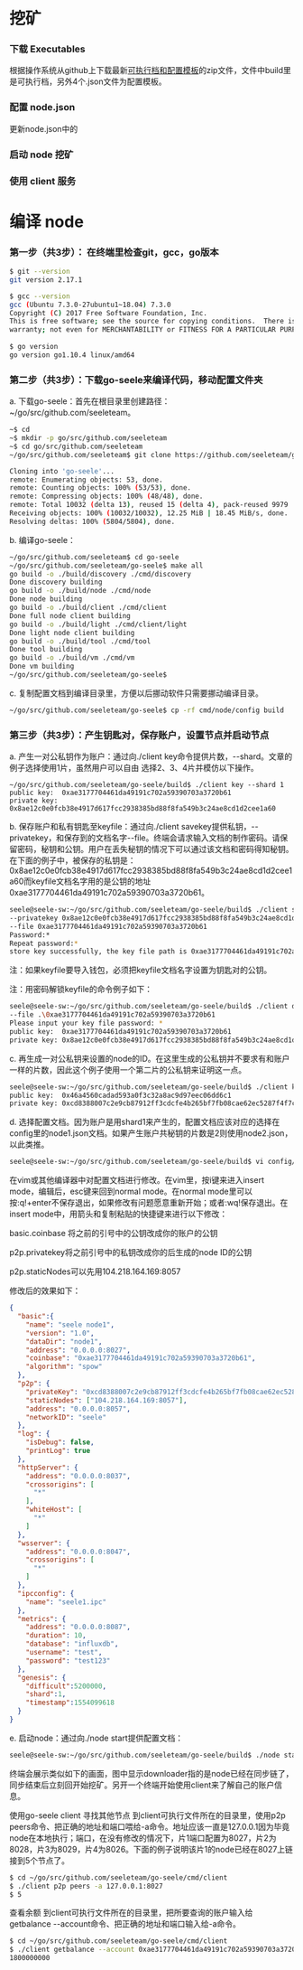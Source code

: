 
# 挖矿

### 下载 Executables

根据操作系统从github上下载最新[可执行档和配置模板](https://github.com/seeleteam/go-seele/releases/latest)的zip文件，文件中build里是可执行档，另外4个.json文件为配置模板。

### 配置 node.json

更新node.json中的

### 启动 node 挖矿
### 使用 client 服务

# 编译 node

### 第一步（共3步）： 在终端里检查git，gcc，go版本

```bash
$ git --version
git version 2.17.1

$ gcc --version
gcc (Ubuntu 7.3.0-27ubuntu1~18.04) 7.3.0
Copyright (C) 2017 Free Software Foundation, Inc.
This is free software; see the source for copying conditions.  There is NO
warranty; not even for MERCHANTABILITY or FITNESS FOR A PARTICULAR PURPOSE.
​
$ go version
go version go1.10.4 linux/amd64
```

### 第二步（共3步）：下载go-seele来编译代码，移动配置文件夹
a. 下载go-seele：首先在根目录里创建路径：~/go/src/github.com/seeleteam。
```bash
~$ cd
~$ mkdir -p go/src/github.com/seeleteam
~$ cd go/src/github.com/seeleteam
~/go/src/github.com/seeleteam$ git clone https://github.com/seeleteam/go-seele.git

Cloning into 'go-seele'...
remote: Enumerating objects: 53, done.
remote: Counting objects: 100% (53/53), done.
remote: Compressing objects: 100% (48/48), done.
remote: Total 10032 (delta 13), reused 15 (delta 4), pack-reused 9979
Receiving objects: 100% (10032/10032), 12.25 MiB | 18.45 MiB/s, done.
Resolving deltas: 100% (5804/5804), done.

```
b. 编译go-seele：

```bash
~/go/src/github.com/seeleteam$ cd go-seele
~/go/src/github.com/seeleteam/go-seele$ make all
go build -o ./build/discovery ./cmd/discovery
Done discovery building
go build -o ./build/node ./cmd/node 
Done node building
go build -o ./build/client ./cmd/client
Done full node client building
go build -o ./build/light ./cmd/client/light
Done light node client building
go build -o ./build/tool ./cmd/tool
Done tool building
go build -o ./build/vm ./cmd/vm
Done vm building
~/go/src/github.com/seeleteam/go-seele$
```

c. 复制配置文档到编译目录里，方便以后挪动软件只需要挪动编译目录。
```bash
~/go/src/github.com/seeleteam/go-seele$ cp -rf cmd/node/config build
```
### 第三步（共3步）：产生钥匙对，保存账户，设置节点并启动节点
a. 产生一对公私钥作为账户：通过向./client key命令提供片数，--shard。文章的例子选择使用1片，虽然用户可以自由 选择2、3、4片并模仿以下操作。
```
~/go/src/github.com/seeleteam/go-seele/build$ ./client key --shard 1
public key:  0xae3177704461da49191c702a59390703a3720b61
private key: 0x8ae12c0e0fcb38e4917d617fcc2938385bd88f8fa549b3c24ae8cd1d2cee1a60
```

b. 保存账户和私有钥匙至keyfile：通过向./client savekey提供私钥，--privatekey，和保存到的文档名字--file。终端会请求输入文档的制作密码。请保留密码，秘钥和公钥。用户在丢失秘钥的情况下可以通过该文档和密码得知秘钥。在下面的例子中，被保存的私钥是：0x8ae12c0e0fcb38e4917d617fcc2938385bd88f8fa549b3c24ae8cd1d2cee1a60而keyfile文档名字用的是公钥的地址0xae3177704461da49191c702a59390703a3720b61。
```bash 
seele@seele-sw:~/go/src/github.com/seeleteam/go-seele/build$ ./client savekey \
--privatekey 0x8ae12c0e0fcb38e4917d617fcc2938385bd88f8fa549b3c24ae8cd1d2cee1a60 \
--file 0xae3177704461da49191c702a59390703a3720b61 
Password:*
Repeat password:*
store key successfully, the key file path is 0xae3177704461da49191c702a59390703a3720b61
```
注：如果keyfile要导入钱包，必须把keyfile文档名字设置为钥匙对的公钥。

注：用密码解锁keyfile的命令例子如下：
```bash
seele@seele-sw:~/go/src/github.com/seeleteam/go-seele/build$ ./client deckeyfile \
--file .\0xae3177704461da49191c702a59390703a3720b61
Please input your key file password: *
public key:  0xae3177704461da49191c702a59390703a3720b61
private key: 0x8ae12c0e0fcb38e4917d617fcc2938385bd88f8fa549b3c24ae8cd1d2cee1a60
```
c. 再生成一对公私钥来设置的node的ID。在这里生成的公私钥并不要求有和账户一样的片数，因此这个例子使用一个第二片的公私钥来证明这一点。
```bash 
seele@seele-sw:~/go/src/github.com/seeleteam/go-seele/build$ ./client key --shard 2
public key:  0x46a4560cadad593a0f3c32a8ac9d97eec06dd6c1
private key: 0xcd8388007c2e9cb87912ff3cdcfe4b265bf7fb08cae62ec5287f4f7c8eef5870
```
d. 选择配置文档。因为账户是用shard1来产生的，配置文档应该对应的选择在config里的node1.json文档。如果产生账户共秘钥的片数是2则使用node2.json，以此类推。
```bash
seele@seele-sw:~/go/src/github.com/seeleteam/go-seele/build$ vi config/node1.json
```
在vim或其他编译器中对配置文档进行修改。在vim里，按i键来进入insert mode，编辑后，esc键来回到normal mode。在normal mode里可以按:q!+enter不保存退出，如果修改有问题愿意重新开始；或者:wq!保存退出。在insert mode中，用箭头和复制粘贴的快捷键来进行以下修改：

basic.coinbase 将之前的引号中的公钥改成你的账户的公钥

p2p.privatekey将之前引号中的私钥改成你的后生成的node ID的公钥

p2p.staticNodes可以先用104.218.164.169:8057

修改后的效果如下：

```json
{
  "basic":{
    "name": "seele node1",
    "version": "1.0",
    "dataDir": "node1",
    "address": "0.0.0.0:8027",
    "coinbase": "0xae3177704461da49191c702a59390703a3720b61",
    "algorithm": "spow"
  },
  "p2p": {
    "privateKey": "0xcd8388007c2e9cb87912ff3cdcfe4b265bf7fb08cae62ec5287f4f7c8eef5870",
    "staticNodes": ["104.218.164.169:8057"],
    "address": "0.0.0.0:8057",
    "networkID": "seele"
  },
  "log": {
    "isDebug": false,
    "printLog": true
  },
  "httpServer": {
    "address": "0.0.0.0:8037",
    "crossorigins": [
      "*"
    ],
    "whiteHost": [
      "*"
    ]
  },
  "wsserver": {
    "address": "0.0.0.0:8047",
    "crossorigins": [
      "*"
    ]
  },
  "ipcconfig": {
    "name": "seele1.ipc"
  },
  "metrics": {
    "address": "0.0.0.0:8087",
    "duration": 10,
    "database": "influxdb",
    "username": "test",
    "password": "test123"
  },
  "genesis": {
    "difficult":5200000,
    "shard":1,
    "timestamp":1554099618
  }
}
```

e. 启动node：通过向./node start提供配置文档：

```bash 
seele@seele-sw:~/go/src/github.com/seeleteam/go-seele/build$ ./node start -c config/node1.json
```
终端会展示类似如下的画面，图中显示downloader指的是node已经在同步链了，同步结束后立刻回开始挖矿。另开一个终端开始使用client来了解自己的账户信息。

使用go-seele client
寻找其他节点
到client可执行文件所在的目录里，使用p2p peers命令、把正确的地址和端口喂给-a命令。地址应该一直是127.0.0.1因为毕竟node在本地执行；端口，在没有修改的情况下，片1端口配置为8027，片2为8028，片3为8029，片4为8026。下面的例子说明该片1的node已经在8027上链接到5个节点了。
```bash 
$ cd ~/go/src/github.com/seeleteam/go-seele/cmd/client
$ ./client p2p peers -a 127.0.0.1:8027
$ 5
```
查看余额
到client可执行文件所在的目录里，把所要查询的账户输入给getbalance --account命令、把正确的地址和端口输入给-a命令。
```bash 
$ cd ~/go/src/github.com/seeleteam/go-seele/cmd/client
$ ./client getbalance --account 0xae3177704461da49191c702a59390703a3720b61
1800000000
```